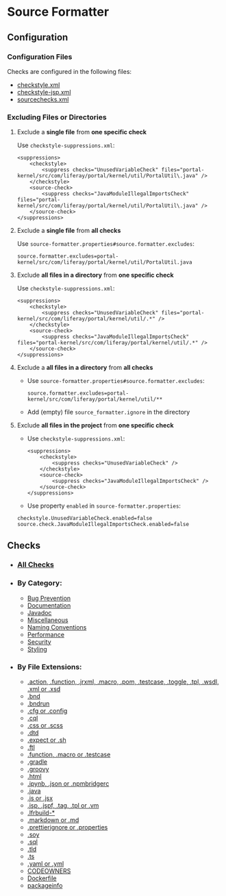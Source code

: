 # Source Formatter

## Configuration

### Configuration Files

Checks are configured in the following files:
- [checkstyle.xml](src/main/resources/checkstyle.xml)
- [checkstyle-jsp.xml](src/main/resources/checkstyle-jsp.xml)
- [sourcechecks.xml](src/main/resources/sourcechecks.xml)

### Excluding Files or Directories

1. Exclude a **single file** from **one specific check**

   Use `checkstyle-suppressions.xml`:

   ```
   <suppressions>
       <checkstyle>
           <suppress checks="UnusedVariableCheck" files="portal-kernel/src/com/liferay/portal/kernel/util/PortalUtil\.java" />
       </checkstyle>
       <source-check>
           <suppress checks="JavaModuleIllegalImportsCheck" files="portal-kernel/src/com/liferay/portal/kernel/util/PortalUtil\.java" />
       </source-check>
   </suppressions>
   ```

2. Exclude a **single file** from **all checks**

   Use `source-formatter.properties#source.formatter.excludes`:

   ```
   source.formatter.excludes=portal-kernel/src/com/liferay/portal/kernel/util/PortalUtil.java
   ```

3. Exclude **all files in a directory** from **one specific check**

   Use `checkstyle-suppressions.xml`:

   ```
   <suppressions>
       <checkstyle>
           <suppress checks="UnusedVariableCheck" files="portal-kernel/src/com/liferay/portal/kernel/util/.*" />
       </checkstyle>
       <source-check>
           <suppress checks="JavaModuleIllegalImportsCheck" files="portal-kernel/src/com/liferay/portal/kernel/util/.*" />
       </source-check>
   </suppressions>
   ```

4. Exclude a **all files in a directory** from **all checks**

   - Use `source-formatter.properties#source.formatter.excludes`:

      ```
      source.formatter.excludes=portal-kernel/src/com/liferay/portal/kernel/util/**
      ```

   - Add (empty) file `source_formatter.ignore` in the directory

5. Exclude **all files in the project** from **one specific check**

   - Use `checkstyle-suppressions.xml`:

      ```
      <suppressions>
          <checkstyle>
              <suppress checks="UnusedVariableCheck" />
          </checkstyle>
          <source-check>
              <suppress checks="JavaModuleIllegalImportsCheck" />
          </source-check>
      </suppressions>
      ```

   - Use property `enabled` in `source-formatter.properties`:

   ```
   checkstyle.UnusedVariableCheck.enabled=false
   source.check.JavaModuleIllegalImportsCheck.enabled=false
   ```

## Checks

- ### [All Checks](src/main/resources/documentation/all_checks.markdown#all-checks)

- ### By Category:
   - [Bug Prevention](src/main/resources/documentation/bug_prevention_checks.markdown#bug-prevention-checks)
   - [Documentation](src/main/resources/documentation/documentation_checks.markdown#documentation-checks)
   - [Javadoc](src/main/resources/documentation/javadoc_checks.markdown#javadoc-checks)
   - [Miscellaneous](src/main/resources/documentation/miscellaneous_checks.markdown#miscellaneous-checks)
   - [Naming Conventions](src/main/resources/documentation/naming_conventions_checks.markdown#naming-conventions-checks)
   - [Performance](src/main/resources/documentation/performance_checks.markdown#performance-checks)
   - [Security](src/main/resources/documentation/security_checks.markdown#security-checks)
   - [Styling](src/main/resources/documentation/styling_checks.markdown#styling-checks)

- ### By File Extensions:
   - [.action, .function, .jrxml, .macro, .pom, .testcase, .toggle, .tpl, .wsdl, .xml or .xsd](src/main/resources/documentation/xml_source_processor_checks.markdown#checks-for-action-function-jrxml-macro-pom-testcase-toggle-tpl-wsdl-xml-or-xsd)
   - [.bnd](src/main/resources/documentation/bnd_source_processor_checks.markdown#checks-for-bnd)
   - [.bndrun](src/main/resources/documentation/bnd_run_source_processor_checks.markdown#checks-for-bndrun)
   - [.cfg or .config](src/main/resources/documentation/config_source_processor_checks.markdown#checks-for-cfg-or-config)
   - [.cql](src/main/resources/documentation/cql_source_processor_checks.markdown#checks-for-cql)
   - [.css or .scss](src/main/resources/documentation/css_source_processor_checks.markdown#checks-for-css-or-scss)
   - [.dtd](src/main/resources/documentation/dtd_source_processor_checks.markdown#checks-for-dtd)
   - [.expect or .sh](src/main/resources/documentation/sh_source_processor_checks.markdown#checks-for-expect-or-sh)
   - [.ftl](src/main/resources/documentation/ftl_source_processor_checks.markdown#checks-for-ftl)
   - [.function, .macro or .testcase](src/main/resources/documentation/poshi_source_processor_checks.markdown#checks-for-function-macro-or-testcase)
   - [.gradle](src/main/resources/documentation/gradle_source_processor_checks.markdown#checks-for-gradle)
   - [.groovy](src/main/resources/documentation/groovy_source_processor_checks.markdown#checks-for-groovy)
   - [.html](src/main/resources/documentation/html_source_processor_checks.markdown#checks-for-html)
   - [.ipynb, .json or .npmbridgerc](src/main/resources/documentation/json_source_processor_checks.markdown#checks-for-ipynb-json-or-npmbridgerc)
   - [.java](src/main/resources/documentation/java_source_processor_checks.markdown#checks-for-java)
   - [.js or .jsx](src/main/resources/documentation/js_source_processor_checks.markdown#checks-for-js-or-jsx)
   - [.jsp, .jspf, .tag, .tpl or .vm](src/main/resources/documentation/jsp_source_processor_checks.markdown#checks-for-jsp-jspf-tag-tpl-or-vm)
   - [.lfrbuild-*](src/main/resources/documentation/lfr_build_source_processor_checks.markdown#checks-for-lfrbuild)
   - [.markdown or .md](src/main/resources/documentation/markdown_source_processor_checks.markdown#checks-for-markdown-or-md)
   - [.prettierignore or .properties](src/main/resources/documentation/properties_source_processor_checks.markdown#checks-for-prettierignore-or-properties)
   - [.soy](src/main/resources/documentation/soy_source_processor_checks.markdown#checks-for-soy)
   - [.sql](src/main/resources/documentation/sql_source_processor_checks.markdown#checks-for-sql)
   - [.tld](src/main/resources/documentation/tld_source_processor_checks.markdown#checks-for-tld)
   - [.ts](src/main/resources/documentation/ts_source_processor_checks.markdown#checks-for-ts)
   - [.yaml or .yml](src/main/resources/documentation/yml_source_processor_checks.markdown#checks-for-yaml-or-yml)
   - [CODEOWNERS](src/main/resources/documentation/codeowners_source_processor_checks.markdown#checks-for-codeowners)
   - [Dockerfile](src/main/resources/documentation/dockerfile_source_processor_checks.markdown#checks-for-dockerfile)
   - [packageinfo](src/main/resources/documentation/packageinfo_source_processor_checks.markdown#checks-for-packageinfo)